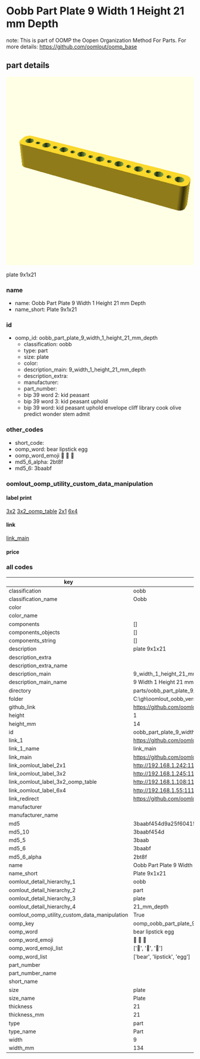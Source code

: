 # Oobb Part Plate 9 Width 1 Height 21 mm Depth  

note: This is part of OOMP the Oopen Organization Method For Parts. For more details: https://github.com/oomlout/oomp_base

##  part details
  

[![](3dpr.png)](3dpr.png)

plate 9x1x21



### name
* name: Oobb Part Plate 9 Width 1 Height 21 mm Depth
* name_short: Plate 9x1x21 
### id
* oomp_id: oobb_part_plate_9_width_1_height_21_mm_depth
  * classification: oobb
  * type: part
  * size: plate
  * color: 
  * description_main: 9_width_1_height_21_mm_depth
  * description_extra: 
  * manufacturer: 
  * part_number: 
  * bip 39 word 2: kid peasant
  * bip 39 word 3: kid peasant uphold
  * bip 39 word: kid peasant uphold envelope cliff library cook olive predict wonder stem admit

### other_codes
* short_code: 
* oomp_word: bear lipstick egg
* oomp_word_emoji :bear: :lipstick: :egg:
* md5_6_alpha: 2bt8f
* md5_6: 3baabf






### oomlout_oomp_utility_custom_data_manipulation
#### label print
[3x2](http://192.168.1.245:1112/?label=oomp%202bt8f)
[3x2_oomp_table](http://192.168.1.108:1112/?label=oomp%202bt8f)
[2x1](http://192.168.1.242:1112/?label=oomp%202bt8f)
[6x4](http://192.168.1.55:1112/?label=oomp%202bt8f)    

#### link

[link_main](https://github.com/oomlout/oomlout_oobb_version_4_generated_parts/tree/main/navigation_oomp/oobb/part/plate/9_width_1_height_21_mm_depth/part)                              

#### price







### all codes 
| key | value |  
| --- | --- |  
| classification | oobb |  
| classification_name | Oobb |  
| color |  |  
| color_name |  |  
| components | [] |  
| components_objects | [] |  
| components_string | [] |  
| description | plate 9x1x21 |  
| description_extra |  |  
| description_extra_name |  |  
| description_main | 9_width_1_height_21_mm_depth |  
| description_main_name | 9 Width 1 Height 21 mm Depth |  
| directory | parts/oobb_part_plate_9_width_1_height_21_mm_depth |  
| folder | C:\gh\oomlout_oobb_version_4_generated_parts\parts\oobb_part_plate_9_width_1_height_21_mm_depth |  
| github_link | https://github.com/oomlout/oomlout_oomp_part_src/tree/main/parts/oobb_part_plate_9_width_1_height_21_mm_depth |  
| height | 1 |  
| height_mm | 14 |  
| id | oobb_part_plate_9_width_1_height_21_mm_depth |  
| link_1 | https://github.com/oomlout/oomlout_oobb_version_4_generated_parts/tree/main/navigation_oomp/oobb/part/plate/9_width_1_height_21_mm_depth/part |  
| link_1_name | link_main |  
| link_main | https://github.com/oomlout/oomlout_oobb_version_4_generated_parts/tree/main/navigation_oomp/oobb/part/plate/9_width_1_height_21_mm_depth/part |  
| link_oomlout_label_2x1 | http://192.168.1.242:1112/?label=oomp%202bt8f |  
| link_oomlout_label_3x2 | http://192.168.1.245:1112/?label=oomp%202bt8f |  
| link_oomlout_label_3x2_oomp_table | http://192.168.1.108:1112/?label=oomp%202bt8f |  
| link_oomlout_label_6x4 | http://192.168.1.55:1112/?label=oomp%202bt8f |  
| link_redirect | https://github.com/oomlout/oomlout_oobb_version_4_generated_parts/tree/main/parts/oobb_plate_09_01_21 |  
| manufacturer |  |  
| manufacturer_name |  |  
| md5 | 3baabf454d9a25f6041574bddda88bd2 |  
| md5_10 | 3baabf454d |  
| md5_5 | 3baab |  
| md5_6 | 3baabf |  
| md5_6_alpha | 2bt8f |  
| name | Oobb Part Plate 9 Width 1 Height 21 mm Depth |  
| name_short | Plate 9x1x21  |  
| oomlout_detail_hierarchy_1 | oobb |  
| oomlout_detail_hierarchy_2 | part |  
| oomlout_detail_hierarchy_3 | plate |  
| oomlout_detail_hierarchy_4 | 21_mm_depth |  
| oomlout_oomp_utility_custom_data_manipulation | True |  
| oomp_key | oomp_oobb_part_plate_9_width_1_height_21_mm_depth |  
| oomp_word | bear lipstick egg |  
| oomp_word_emoji | :bear: :lipstick: :egg: |  
| oomp_word_emoji_list | [':bear:', ':lipstick:', ':egg:'] |  
| oomp_word_list | ['bear', 'lipstick', 'egg'] |  
| part_number |  |  
| part_number_name |  |  
| short_name |  |  
| size | plate |  
| size_name | Plate |  
| thickness | 21 |  
| thickness_mm | 21 |  
| type | part |  
| type_name | Part |  
| width | 9 |  
| width_mm | 134 |  
